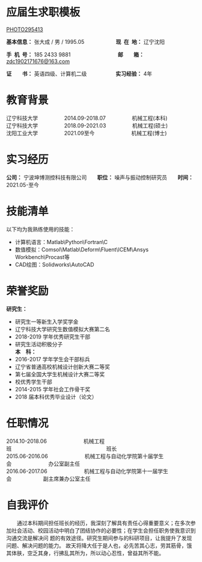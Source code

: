 <h1>应届生求职模板</h1>

[PHOTO295413](https://user-images.githubusercontent.com/62428819/122167499-a3573e80-cead-11eb-937d-72a13df8ca71.jpg)

**基本信息：** 张大成 / 男 / 1995.05&emsp;&emsp;&emsp;&emsp;&emsp;&emsp;**现&ensp;在&ensp;地：** 辽宁沈阳

**手&ensp;机&ensp;号：** 185 2433 9881&emsp;&emsp;&emsp;&emsp;&emsp;&emsp;&emsp;&emsp;&emsp;**邮&emsp;&emsp;箱：** zdc1902171676@163.com

**证&emsp;&emsp;书：** 英语四级、计算机二级&emsp;&emsp;&emsp;&emsp;&emsp;&ensp;**实习经验：** 4年

<h1>教育背景</h1>

辽宁科技大学&emsp;&emsp;&emsp;&emsp;&emsp;2014.09-2018.07&emsp;&emsp;&emsp;&emsp;&emsp;机械工程(本科)<br/>
辽宁科技大学&emsp;&emsp;&emsp;&emsp;&emsp;2018.09-2021.03&emsp;&emsp;&emsp;&emsp;&emsp;机械工程(硕士)<br/>
沈阳工业大学&emsp;&emsp;&emsp;&emsp;&emsp;2021.09至今&emsp;&emsp;&emsp;&emsp;&emsp;&emsp;&emsp;机械工程(博士)
<h1>实习经历</h1>

**公司：** 宁波坤博测控科技有限公司&emsp;&emsp;**职位：** 噪声与振动控制研究员&emsp;&emsp;**时间：** 2021.05-至今

<h1>技能清单</h1>

以下均为我熟练使用的技能：

- 计算机语言：Matlab\Python\Fortran\C
- 数值模拟：Comsol\Matlab\Deform\Fluent\ICEM\Ansys Workbench\Procast等
- CAD绘图：Solidworks\AutoCAD

<h1>荣誉奖励</h1> 

**研究生：** <br/>
- 研究生一等新生入学奖学金<br/>
- 辽宁科技大学研究生数值模拟大赛第二名 <br/>
- 2018-2019 学年优秀研究生干部<br/>
- 研究生活动积极分子  <br/>
**本&emsp;科：** <br/>
- 2016-2017 学年学生会干部标兵<br/>
- 辽宁省普通高校机械设计创新大赛二等奖  <br/>
- 第七届全国大学生机械设计大赛二等奖
- 校优秀学生干部  <br/>
- 2014-2015 学年社会工作骨干奖<br/>
- 2018 届本科优秀毕业设计（论文）<br/>

<h1>任职情况</h1>  

2014.10-2018.06&emsp;&emsp;&emsp;&emsp;&emsp;&emsp;&emsp;机械工程班&emsp;&emsp;&emsp;&emsp;&emsp;&emsp;&emsp;&emsp;&emsp;&emsp;&emsp;&emsp;&emsp;&emsp;&emsp;&emsp;&emsp;&emsp;班长<br/>
2015.06-2016.06&emsp;&emsp;&emsp;&emsp;&emsp;&emsp;&emsp;机械工程与自动化学院第十届学生会&emsp;&emsp;&emsp;&emsp;&emsp;&emsp;&emsp;办公室副主任 <br/>
2016.06-2017.06&emsp;&emsp;&emsp;&emsp;&emsp;&emsp;&emsp;机械工程与自动化学院第十一届学生会&emsp;&emsp;&emsp;&emsp;&emsp;&emsp;副主席兼办公室主任

<h1>自我评价</h1>

&emsp;&emsp;通过本科期间担任班长的经历，我深刻了解具有责任心得重要意义；在多次参加社会活动、校园活动中明白了团结协作的必要性；在学生会担任职务使我意识到沟通交流是解决问
题的有效途径。研究生期间参与的科研项目，让我提升了发现问题、解决问题的能力。 故天将降大任于是人也，必先苦其心志，劳其筋骨，饿其体肤，空乏其身，行拂乱其所为，所以动心忍性，曾益其所不能。
